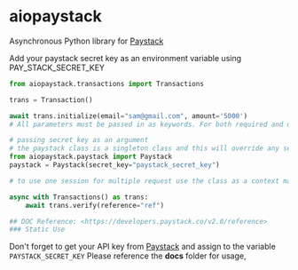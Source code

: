 # aiopaystack

Asynchronous Python library for [Paystack](https://paystack.com/)

Add your paystack secret key as an environment variable using  PAY_STACK_SECRET_KEY

```python
from aiopaystack.transactions import Transactions

trans = Transaction()

await trans.initialize(email="sam@gmail.com", amount='5000')
# All parameters must be passed in as keywords. For both required and optional arguments.

# passing secret key as an argument
# the paystack class is a singleton class and this will override any secret key placed as an environment variable
from aiopaystack.paystack import Paystack
paystack = Paystack(secret_key="paystack_secret_key")

# to use one session for multiple request use the class as a context manager

async with Transactions() as trans:
    await trans.verify(reference="ref")

## DOC Reference: <https://developers.paystack.co/v2.0/reference>
### Static Use
```
Don't forget to get your API key from [Paystack](https://paystack.com/) and assign to the variable `PAYSTACK_SECRET_KEY`
Please reference the **docs** folder for usage,
